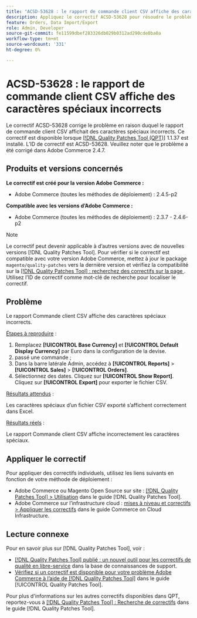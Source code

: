 ```yaml
---
title: "ACSD-53628 : le rapport de commande client CSV affiche des caractères spéciaux incorrects"
description: Appliquez le correctif ACSD-53628 pour résoudre le problème Adobe Commerce en raison duquel le rapport de commande client CSV affiche des caractères spéciaux incorrects.
feature: Orders, Data Import/Export
role: Admin, Developer
source-git-commit: fe11599dbef283326db029b0312ad290cde0ba0a
workflow-type: tm+mt
source-wordcount: '331'
ht-degree: 0%

---
```


# ACSD-53628 : le rapport de commande client CSV affiche des caractères spéciaux incorrects

Le correctif ACSD-53628 corrige le problème en raison duquel le rapport de commande client CSV affichait des caractères spéciaux incorrects. Ce correctif est disponible lorsque [[!DNL Quality Patches Tool (QPT)]](https://experienceleague.adobe.com/fr/docs/commerce-knowledge-base/kb/announcements/commerce-announcements/magento-quality-patches-released-new-tool-to-self-serve-quality-patches) 1.1.37 est installé. L’ID de correctif est ACSD-53628. Veuillez noter que le problème a été corrigé dans Adobe Commerce 2.4.7.

## Produits et versions concernés

**Le correctif est créé pour la version Adobe Commerce :**

* Adobe Commerce (toutes les méthodes de déploiement) : 2.4.5-p2

**Compatible avec les versions d’Adobe Commerce :**

* Adobe Commerce (toutes les méthodes de déploiement) : 2.3.7 - 2.4.6-p2

>[!NOTE]
>
>Le correctif peut devenir applicable à d’autres versions avec de nouvelles versions [!DNL Quality Patches Tool]. Pour vérifier si le correctif est compatible avec votre version Adobe Commerce, mettez à jour le package `magento/quality-patches` vers la dernière version et vérifiez la compatibilité sur la [[!DNL Quality Patches Tool] : recherchez des correctifs sur la page ](https://experienceleague.adobe.com/tools/commerce-quality-patches/index.html?lang=fr). Utilisez l’ID de correctif comme mot-clé de recherche pour localiser le correctif.

## Problème

Le rapport Commande client CSV affiche des caractères spéciaux incorrects.

<u>Étapes à reproduire</u> :

1. Remplacez **[!UICONTROL Base Currency]** et **[!UICONTROL Default Display Currency]** par Euro dans la configuration de la devise.
1. passé une commande ;
1. Dans la barre latérale Admin, accédez à **[!UICONTROL Reports]** > **[!UICONTROL Sales]** > **[!UICONTROL Orders]**.
1. Sélectionnez des dates. Cliquez sur **[!UICONTROL Show Report]**. Cliquez sur **[!UICONTROL Export]** pour exporter le fichier CSV.

<u>Résultats attendus</u> :

Les caractères spéciaux d’un fichier CSV exporté s’affichent correctement dans Excel.

<u>Résultats réels</u> :

Le rapport Commande client CSV affiche incorrectement les caractères spéciaux.


## Appliquer le correctif

Pour appliquer des correctifs individuels, utilisez les liens suivants en fonction de votre méthode de déploiement :

* Adobe Commerce ou Magento Open Source sur site : [[!DNL Quality Patches Tool] > Utilisation](/help/tools/quality-patches-tool/usage.md) dans le guide [!DNL Quality Patches Tool].
* Adobe Commerce sur l’infrastructure cloud : [mises à niveau et correctifs > Appliquer les correctifs](https://experienceleague.adobe.com/docs/commerce-cloud-service/user-guide/develop/upgrade/apply-patches.html?lang=fr) dans le guide Commerce on Cloud Infrastructure.

## Lecture connexe

Pour en savoir plus sur [!DNL Quality Patches Tool], voir :

* [[!DNL Quality Patches Tool] publié : un nouvel outil pour les correctifs de qualité en libre-service](https://experienceleague.adobe.com/fr/docs/commerce-knowledge-base/kb/announcements/commerce-announcements/magento-quality-patches-released-new-tool-to-self-serve-quality-patches) dans la base de connaissances de support.
* [Vérifiez si un correctif est disponible pour votre problème Adobe Commerce à l’aide de  [!DNL Quality Patches Tool]](/help/tools/quality-patches-tool/patches-available-in-qpt/check-patch-for-magento-issue-with-magento-quality-patches.md) dans le guide [!UICONTROL Quality Patches Tool].


Pour plus d&#39;informations sur les autres correctifs disponibles dans QPT, reportez-vous à [[!DNL Quality Patches Tool] : Recherche de correctifs](https://experienceleague.adobe.com/tools/commerce-quality-patches/index.html?lang=fr) dans le guide [!DNL Quality Patches Tool].
